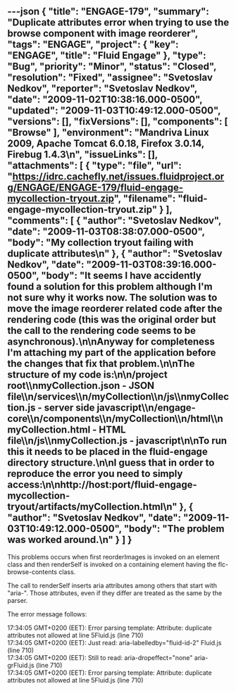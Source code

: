 ---json
{
  "title": "ENGAGE-179",
  "summary": "Duplicate attributes error when trying to use the browse component with image reorderer",
  "tags": "ENGAGE",
  "project": {
    "key": "ENGAGE",
    "title": "Fluid Engage"
  },
  "type": "Bug",
  "priority": "Minor",
  "status": "Closed",
  "resolution": "Fixed",
  "assignee": "Svetoslav Nedkov",
  "reporter": "Svetoslav Nedkov",
  "date": "2009-11-02T10:38:16.000-0500",
  "updated": "2009-11-03T10:49:12.000-0500",
  "versions": [],
  "fixVersions": [],
  "components": [
    "Browse"
  ],
  "environment": "Mandriva Linux 2009, Apache Tomcat 6.0.18, Firefox 3.0.14, Firebug 1.4.3\n",
  "issueLinks": [],
  "attachments": [
    {
      "type": "file",
      "url": "https://idrc.cachefly.net/issues.fluidproject.org/ENGAGE/ENGAGE-179/fluid-engage-mycollection-tryout.zip",
      "filename": "fluid-engage-mycollection-tryout.zip"
    }
  ],
  "comments": [
    {
      "author": "Svetoslav Nedkov",
      "date": "2009-11-03T08:38:07.000-0500",
      "body": "My collection tryout failing with duplicate attributes\n"
    },
    {
      "author": "Svetoslav Nedkov",
      "date": "2009-11-03T08:39:16.000-0500",
      "body": "It seems I have accidently found a solution for this problem although I'm not sure why it works now. The solution was to move the image reorderer related code after the rendering code (this was the original order but the call to the rendering code seems to be asynchronous).\n\nAnyway for completeness I'm attaching my part of the application before the changes that fix that problem.\n\nThe structure of my code is:\n\n/project root\\\nmyCollection.json                 - JSON file\\\n/services\\\n/myCollection\\\n/js\\\nmyCollection.js               - server side javascript\\\n/engage-core\\\n/components\\\n/myCollection\\\n/html\\\nmyCollection.html        - HTML file\\\n/js\\\nmyCollection.js             - javascript\n\nTo run this it needs to be placed in the fluid-engage directory structure.\n\nI guess that in order to reproduce the error you need to simply access:\n\nhttp://host:port/fluid-engage-mycollection-tryout/artifacts/myCollection.html\n"
    },
    {
      "author": "Svetoslav Nedkov",
      "date": "2009-11-03T10:49:12.000-0500",
      "body": "The problem was worked around.\n"
    }
  ]
}
---
This problems occurs when first reorderImages is invoked on an element class and then renderSelf is invoked on a containing element having the flc-browse-contents class.

The call to renderSelf inserts aria attributes among others that start with "aria-". Those attributes, even if they differ are treated as the same by the parser.

The error message follows:

17:34:05 GMT+0200 (EET): Error parsing template: Attribute: duplicate attributes not allowed at line 5Fluid.js (line 710)\
17:34:05 GMT+0200 (EET): Just read: aria-labelledby="fluid-id-2" Fluid.js (line 710)\
17:34:05 GMT+0200 (EET): Still to read: aria-dropeffect="none" aria-grFluid.js (line 710)\
17:34:05 GMT+0200 (EET): Error parsing template: Attribute: duplicate attributes not allowed at line 5Fluid.js (line 710)

        